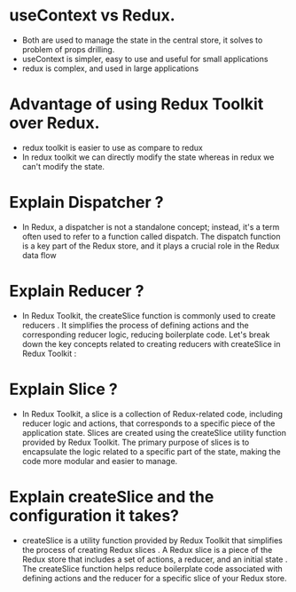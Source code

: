 # useContext vs Redux.

- Both are used to manage the state in the central store, it solves to problem of props drilling.
- useContext is simpler, easy to use and useful for small applications
- redux is complex, and used in large applications

# Advantage of using Redux Toolkit over Redux.

- redux toolkit is easier to use as compare to redux
- In redux toolkit we can directly modify the state whereas in redux we can't modify the state.

# Explain Dispatcher ?

- In Redux, a dispatcher is not a standalone concept; instead, it's a term often used to refer to a function called dispatch. The dispatch function is a key part of the Redux store, and it plays a crucial role in the Redux data flow

# Explain Reducer ?

- In Redux Toolkit, the createSlice function is commonly used to create reducers . It simplifies the process of defining actions and the corresponding reducer logic, reducing boilerplate code. Let's break down the key concepts related to creating reducers with createSlice in Redux Toolkit :

# Explain Slice ?

- In Redux Toolkit, a slice is a collection of Redux-related code, including reducer logic and actions, that corresponds to a specific piece of the application state. Slices are created using the createSlice utility function provided by Redux Toolkit. The primary purpose of slices is to encapsulate the logic related to a specific part of the state, making the code more modular and easier to manage.

# Explain createSlice and the configuration it takes?

- createSlice is a utility function provided by Redux Toolkit that simplifies the process of creating Redux slices . A Redux slice is a piece of the Redux store that includes a set of actions, a reducer, and an initial state . The createSlice function helps reduce boilerplate code associated with defining actions and the reducer for a specific slice of your Redux store.
